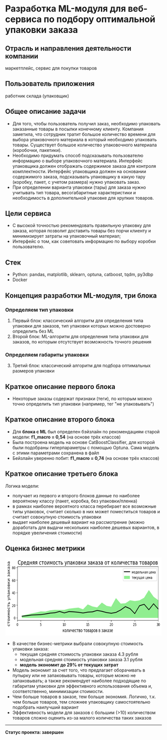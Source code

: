 # Разработка ML-модуля для веб-сервиса по подбору оптимальной упаковки заказа

## Отрасль и направления деятельности компании
маркетплейс, сервис для покупки товаров

## Пользователь приложения
работник склада (упаковщик)

## Общее описание задачи
* Для того, чтобы пользователь получил заказ, необходимо упаковать заказанные товары в посылки конечному клиенту. Компания заметила, что сотрудник тратит большое количество времени для выбора упаковочного материала в который необходимо упаковать товары. Существует большое количество упаковочного материала (коробочки, пакетики).
* Необходимо придумать способ подсказывать пользователю информацию о выборе упаковочного материала. Интерфейс упаковщика должен отображать содержимое заказа для контроля комплектности. Интерфейс упаковщика должен на основании содержимого заказа, подсказывать упаковщику в какую тару (коробку, пакет, с учетом размера) нужно упаковать заказ.
* При определении варианта упаковки (тары) для заказа нужно учитывать тип товара, весогабаритные характеристики и необходимость в дополнительной упаковке для хрупких товаров.

## Цели сервиса
* С высокой точностью рекомендовать правильную упаковку для заказа, которая позволит доставить товары без порчи клиенту и минимизирует затраты на упаковочный материал;
* Интерфейс о том, как советовать информацию по выбору коробки пользователю.

## Cтек
* Python: pandas, matplotlib, sklearn, optuna, catboost, tqdm, py3dbp
* Docker

## Концепция разработки ML-модуля, три блока

### Определяем тип упаковки
1. Первый блок: классический алгоритм для определения типа упаковки для заказов, тип упаковки которых можно достоверно определить без ML
2. Второй блок: ML-алгоритм для определения типа упаковки для заказов, по которым отсутствует возможность точного решения
### Определяем габариты упаковки
3. Третий блок: классический алгоритм для подбора оптимальных размеров упаковки

## Краткое описание первого блока
* Некоторые заказы содержат признаки (теги), по которым можно точно определить тип упаковки (например, тег "не упаковывать")

## Краткое описание второго блока
* Для **блока с ML** был определен бэйзлайн по рекомендациям старой модели: **f1_macro = 0,54** (на основе трёх классов)
* Была построена модель на основе CatBoostClassifier, для которой были подобраны гиперпараметры с помощью Optuna. Сама модель с этими параметрами сохранена в файл
* Бейзлайн уверенно побит: **f1_macro = 0,74** (на основе трёх классов)

## Краткое описание третьего блока
Логика модели:
  * получает из первого и второго блоков данные по наиболее вероятному классу (пакет, коробка, без упаковки/пленка)
  * в рамках наиболее вероятного класса перебирает все возможные типы упаковок, считает сколько в них может поместиться товаров и считает совокупную стоимость упаковки
  * выдает наиболее дешевый вариант на рассмотрение (можно доработать для выдачи нескольких наиболее дешевых вариантов, в порядке увеличения стоимости)

## Оценка бизнес метрики

<p align="left">
  <img width="700" height="250" src="https://github.com/FedyaevaAS/pack-man-ya-market-2023/blob/main/backend/DS/business-metric.png">
</p>

* В качестве бизнес-метрики выбрали совокупную стоимость упаковки заказа:
  * текущая средняя стоимость упаковки заказа 4.3 рубля
  * модельная средняя стоимость упаковки заказа 3.1 рубля
  * **модель экономит до 29% от текущих затрат**
* Модель экономит за счет того, что предлагает оборачивать в пупырку или не запаковывать товары, которые можно не запаковывать; а также рекомендует наиболее подходящие по габаритам упаковки для эффективного использования объема и, соответственно, минимизации стоимости.
* Чем больше товаров в заказе, тем больше экономия. Логично, т.к. чем больше товаров, тем сложнее упаковщику самостоятельно подобрать наилучший вариант
* Эффективность модели для заказов с большим (>10) количеством товаров сложно оценить из-за малого количества таких заказов

****
**Статус проекта: завершен**
